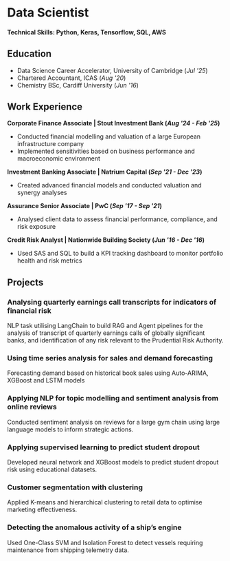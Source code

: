 # Data Scientist

#### Technical Skills: Python, Keras, Tensorflow, SQL, AWS 

## Education
- Data Science Career Accelerator, University of Cambridge (_Jul '25_)
- Chartered Accountant, ICAS (_Aug '20_)
- Chemistry BSc, Cardiff University (_Jun '16_)

## Work Experience
**Corporate Finance Associate | Stout Investment Bank (_Aug '24 - Feb '25_)**
- Conducted financial modelling and valuation of a large European infrastructure company
- Implemented sensitivities based on business performance and macroeconomic environment
  
**Investment Banking Associate | Natrium Capital (_Sep '21 - Dec '23_)**
- Created advanced financial models and conducted valuation and synergy analyses
  
**Assurance Senior Associate | PwC (_Sep '17 - Sep '21_)**
- Analysed client data to assess financial performance, compliance, and risk exposure
  
**Credit Risk Analyst | Nationwide Building Society (_Jun '16 - Dec '16_)**
- Used SAS and SQL to build a KPI tracking dashboard to monitor portfolio health and risk metrics

## Projects
### Analysing quarterly earnings call transcripts for indicators of financial risk
NLP task utilising LangChain to build RAG and Agent pipelines for the analysis of transcript of quarterly earnings calls of globally significant banks, and identification of any risk relevant to the Prudential Risk Authority.

### Using time series analysis for sales and demand forecasting
Forecasting demand based on historical book sales using Auto-ARIMA, XGBoost and LSTM models 

### Applying NLP for topic modelling and sentiment analysis from online reviews
Conducted sentiment analysis on reviews for a large gym chain using large language models to inform strategic actions.

### Applying supervised learning to predict student dropout
Developed neural network and XGBoost models to predict student dropout risk using educational datasets.

### Customer segmentation with clustering
Applied K-means and hierarchical clustering to retail data to optimise marketing effectiveness.

### Detecting the anomalous activity of a ship’s engine
Used One-Class SVM and Isolation Forest to detect vessels requiring maintenance from shipping telemetry data.

